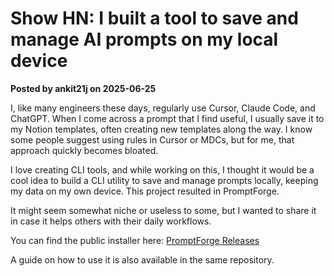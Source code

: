 # Show HN: I built a tool to save and manage AI prompts on my local device

**Posted by ankit21j on 2025-06-25**

I, like many engineers these days, regularly use Cursor, Claude Code, and ChatGPT. When I come across a prompt that I find useful, I usually save it to my Notion templates, often creating new templates along the way. I know some people suggest using rules in Cursor or MDCs, but for me, that approach quickly becomes bloated.

I love creating CLI tools, and while working on this, I thought it would be a cool idea to build a CLI utility to save and manage prompts locally, keeping my data on my own device. This project resulted in PromptForge.

It might seem somewhat niche or useless to some, but I wanted to share it in case it helps others with their daily workflows.

You can find the public installer here: [PromptForge Releases](https://github.com/aki21j/promptforge-releases/releases/latest)

A guide on how to use it is also available in the same repository.